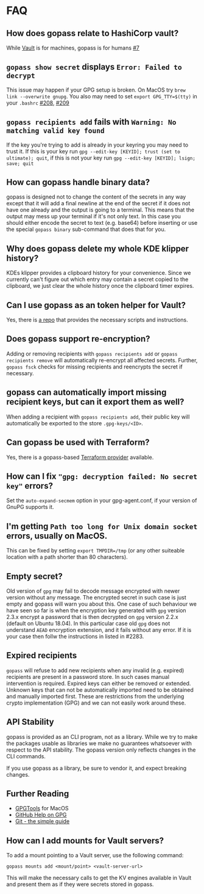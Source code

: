 # FAQ

## How does gopass relate to HashiCorp vault?

While [Vault](https://www.vaultproject.io/) is for machines, gopass is for humans [#7](https://github.com/gopasspw/gopass/issues/7)

## `gopass show secret` displays `Error: Failed to decrypt`

This issue may happen if your GPG setup is broken. On MacOS try `brew link --overwrite gnupg`. You also may need to set `export GPG_TTY=$(tty)` in your `.bashrc` [#208](https://github.com/gopasspw/gopass/issues/208), [#209](https://github.com/gopasspw/gopass/issues/209)

## `gopass recipients add` fails with `Warning: No matching valid key found`

If the key you're trying to add is already in your keyring you may need to trust it. If this is your key run `gpg --edit-key [KEYID]; trust (set to ultimate); quit`, if this is not your key run `gpg --edit-key [KEYID]; lsign; save; quit`

## How can gopass handle binary data?

gopass is designed not to change the content of the secrets in any way except that it will add a final newline at the end of the secret if it does not have one already and the output is going to a terminal. This means that the output may mess up your terminal if it's not only text. In this case you should either encode the secret to text (e.g. base64) before inserting or use the special `gopass binary` sub-command that does that for you.

## Why does gopass delete my whole KDE klipper history?

KDEs klipper provides a clipboard history for your convenience. Since we currently can't figure out which entry may contain a secret copied to the clipboard, we just clear the whole history once the clipboard timer expires.

## Can I use gopass as an token helper for Vault?

Yes, there is [a repo](https://github.com/frntn/vault-token-helper-gopass) that provides the necessary scripts and instructions.

## Does gopass support re-encryption? 

Adding or removing recipients with `gopass recipients add` or `gopass recipients remove` will automatically re-encrypt all affected secrets. Further, `gopass fsck` checks for missing recipients and reencrypts the secret if necessary.

## gopass can automatically import missing recipient keys, but can it export them as well?

When adding a recipient with `gopass recipients add`, their public key will automatically be exported to the store `.gpg-keys/<ID>`.

## Can gopass be used with Terraform?

Yes, there is a gopass-based [Terraform provider](https://github.com/camptocamp/terraform-provider-pass) available.

## How can I fix `"gpg: decryption failed: No secret key"` errors?

Set the `auto-expand-secmem` option in your gpg-agent.conf, if your version of GnuPG supports it.

## I'm getting `Path too long for Unix domain socket` errors, usually on MacOS.

This can be fixed by setting `export TMPDIR=/tmp` (or any other suiteable location with a path shorter than 80 characters).

## Empty secret?

Old version of `gpg` may fail to decode message encrypted with newer version without any message. The encrypted secret in such case is just empty and gopass will warn you about this. One case of such behaviour we have seen so far is when the encryption key generated with `gpg` version 2.3.x encrypt a password that is then decrypted on `gpg` version 2.2.x (default on Ubuntu 18.04). In this particular case old `gpg` does not understand `AEAD` encryption extension, and it fails without any error.  If it is your case then follw the instructions in listed in #2283.

## Expired recipients

`gopass` will refuse to add new recipients when any invalid (e.g. expired) recipients are present in a password store.
In such cases manual intervention is required. Expired keys can either be removed or extended. Unknown keys that
can not be automatically imported need to be obtained and manually imported first. These are restrictions from the underlying
crypto implementation (GPG) and we can not easily work around these.

## API Stability

gopass is provided as an CLI program, not as a library. While we try to make the packages usable as libraries we make no guarantees whatsoever with respect to the API stability. The gopass version only reflects changes in the CLI commands.

If you use gopass as a library, be sure to vendor it, and expect breaking changes.

## Further Reading

* [GPGTools](https://gpgtools.org/) for MacOS
* [GitHub Help on GPG](https://help.github.com/articles/signing-commits-with-gpg/)
* [Git - the simple guide](http://rogerdudler.github.io/git-guide/)

## How can I add mounts for Vault servers?

To add a mount pointing to a Vault server, use the following command:

```
gopass mounts add <mount/point> <vault-server-url>
```

This will make the necessary calls to get the KV engines available in Vault and present them as if they were secrets stored in gopass.
